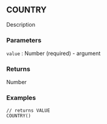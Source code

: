 ## COUNTRY

Description

### Parameters
`value` : Number (required) - argument

### Returns
Number

### Examples
```
// returns VALUE
COUNTRY()
```